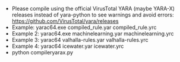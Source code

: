 - Please compile using the official VirusTotal YARA (maybe YARA-X) releases instead of yara-python to see warnings and avoid errors: https://github.com/VirusTotal/yara/releases
- Example: yarac64.exe compiled_rule.yar compiled_rule.yrc
- Example 2: yarac64.exe machinelearning.yar machinelearning.yrc
- Example 3: yarac64 valhalla-rules.yar valhalla-rules.yrc
- Example 4: yarac64 icewater.yar icewater.yrc
- python compileryarax.py

